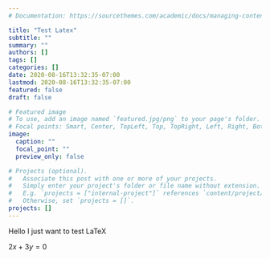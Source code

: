 ```yaml
---
# Documentation: https://sourcethemes.com/academic/docs/managing-content/

title: "Test Latex"
subtitle: ""
summary: ""
authors: []
tags: []
categories: []
date: 2020-08-16T13:32:35-07:00
lastmod: 2020-08-16T13:32:35-07:00
featured: false
draft: false

# Featured image
# To use, add an image named `featured.jpg/png` to your page's folder.
# Focal points: Smart, Center, TopLeft, Top, TopRight, Left, Right, BottomLeft, Bottom, BottomRight.
image:
  caption: ""
  focal_point: ""
  preview_only: false

# Projects (optional).
#   Associate this post with one or more of your projects.
#   Simply enter your project's folder or file name without extension.
#   E.g. `projects = ["internal-project"]` references `content/project/deep-learning/index.md`.
#   Otherwise, set `projects = []`.
projects: []
---
```


Hello I just want to test LaTeX


$2x + 3y = 0$

